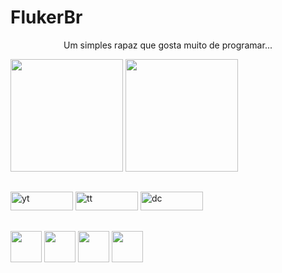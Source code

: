 # FlukerBr
<div>
  <p align="center">Um simples rapaz que gosta muito de programar...</p>
</div>
<div>
  <img height="180em" src="https://github-readme-stats.vercel.app/api?username=flukerbr&show_icons=true&theme=dark&include_all_commits=true&count_private=true"/>
  <img height="180em"src="https://github-readme-stats.vercel.app/api/top-langs/?username=flukerbr&layout=compact&langs_count=7&theme=dark"/>
</div>

## 
<div style="display: inline-block;">
  <a href="https://www.youtube.com/channel/UCDdCTajzvgVpm8SWDMdIZ2g"><img src="https://img.shields.io/badge/-Youtube-FF0000?style=flat-square&labelColor=FF0000&logo=youtube&logoColor=white" alt="yt" height="30" width="100"></a>
  <a href="https://twitter.com/FlukerBr"><img src="https://img.shields.io/badge/Twitter-1DA1F2?style=for-the-badge&logo=twitter&logoColor=white" alt="tt" height="30" width="100"></a>
  <a href="https://discord.com/channels/@me/661442512962977803"><img src="https://img.shields.io/badge/Discord-7289DA?style=for-the-badge&logo=discord&logoColor=white" alt="dc" height="30" width="100"></a>
</div>

## 
<div style="display: inline-block;">
  <a href="https://github.com/FlukerBr"><img src="https://cdn.jsdelivr.net/gh/devicons/devicon/icons/javascript/javascript-original.svg" height="50" width="50" draggable="false" /></a>
  <a href="https://github.com/FlukerBr"><img src="https://cdn.jsdelivr.net/gh/devicons/devicon/icons/python/python-original.svg"  height="50" width="50" draggable="false" /></a>
  <a href="https://github.com/FlukerBr"><img src="https://cdn.jsdelivr.net/gh/devicons/devicon/icons/html5/html5-plain.svg" height="50" width="50" draggable="false" /></a>
  <a href="https://github.com/FlukerBr"><img src="https://cdn.jsdelivr.net/gh/devicons/devicon/icons/css3/css3-original.svg" height="50" width="50" draggable="false" /></a>
</div>




